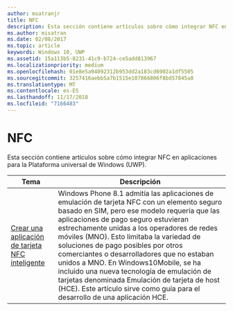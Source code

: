 ```yaml
---
author: msatranjr
title: NFC
description: Esta sección contiene artículos sobre cómo integrar NFC en aplicaciones para la Plataforma universal de Windows (UWP).
ms.author: misatran
ms.date: 02/08/2017
ms.topic: article
keywords: Windows 10, UWP
ms.assetid: 15a113b5-8231-41c9-b724-ce5add813967
ms.localizationpriority: medium
ms.openlocfilehash: 01e8e5a94092312b953dd2a183cd6902a1df5505
ms.sourcegitcommit: 3257416aebb5a7b1515e107866806f8bd57845a8
ms.translationtype: MT
ms.contentlocale: es-ES
ms.lasthandoff: 11/17/2018
ms.locfileid: "7166483"
---
```

# <a name="nfc"></a>NFC


Esta sección contiene artículos sobre cómo integrar NFC en aplicaciones para la Plataforma universal de Windows (UWP).

|Tema |Descripción|
|--------|------------------|
| [Crear una aplicación de tarjeta NFC inteligente](host-card-emulation.md)   | Windows Phone 8.1 admitía las aplicaciones de emulación de tarjeta NFC con un elemento seguro basado en SIM, pero ese modelo requería que las aplicaciones de pago seguro estuvieran estrechamente unidas a los operadores de redes móviles (MNO). Esto limitaba la variedad de soluciones de pago posibles por otros comerciantes o desarrolladores que no estaban unidos a MNO. En Windows10Mobile, se ha incluido una nueva tecnología de emulación de tarjetas denominada Emulación de tarjeta de host (HCE). Este artículo sirve como guía para el desarrollo de una aplicación HCE.   |